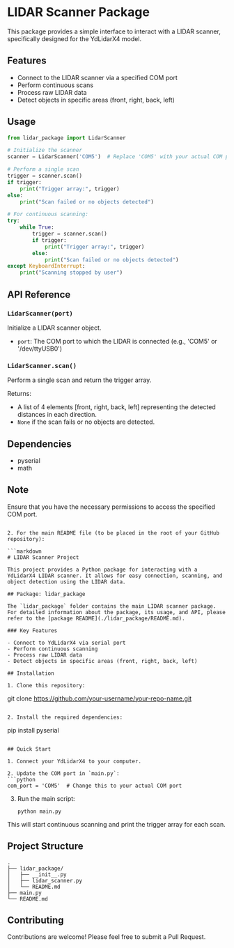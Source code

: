 # LIDAR Scanner Package

This package provides a simple interface to interact with a LIDAR scanner, specifically designed for the YdLidarX4 model.

## Features

- Connect to the LIDAR scanner via a specified COM port
- Perform continuous scans
- Process raw LIDAR data
- Detect objects in specific areas (front, right, back, left)

## Usage

```python
from lidar_package import LidarScanner

# Initialize the scanner
scanner = LidarScanner('COM5')  # Replace 'COM5' with your actual COM port

# Perform a single scan
trigger = scanner.scan()
if trigger:
    print("Trigger array:", trigger)
else:
    print("Scan failed or no objects detected")

# For continuous scanning:
try:
    while True:
        trigger = scanner.scan()
        if trigger:
            print("Trigger array:", trigger)
        else:
            print("Scan failed or no objects detected")
except KeyboardInterrupt:
    print("Scanning stopped by user")
```

## API Reference

### `LidarScanner(port)`

Initialize a LIDAR scanner object.

- `port`: The COM port to which the LIDAR is connected (e.g., 'COM5' or '/dev/ttyUSB0')

### `LidarScanner.scan()`

Perform a single scan and return the trigger array.

Returns:
- A list of 4 elements [front, right, back, left] representing the detected distances in each direction.
- `None` if the scan fails or no objects are detected.

## Dependencies

- pyserial
- math

## Note

Ensure that you have the necessary permissions to access the specified COM port.
```

2. For the main README file (to be placed in the root of your GitHub repository):

```markdown
# LIDAR Scanner Project

This project provides a Python package for interacting with a YdLidarX4 LIDAR scanner. It allows for easy connection, scanning, and object detection using the LIDAR data.

## Package: lidar_package

The `lidar_package` folder contains the main LIDAR scanner package. For detailed information about the package, its usage, and API, please refer to the [package README](./lidar_package/README.md).

### Key Features

- Connect to YdLidarX4 via serial port
- Perform continuous scanning
- Process raw LIDAR data
- Detect objects in specific areas (front, right, back, left)

## Installation

1. Clone this repository:
   ```
   git clone https://github.com/your-username/your-repo-name.git
   ```

2. Install the required dependencies:
   ```
   pip install pyserial
   ```

## Quick Start

1. Connect your YdLidarX4 to your computer.

2. Update the COM port in `main.py`:
   ```python
   com_port = 'COM5'  # Change this to your actual COM port
   ```

3. Run the main script:
   ```
   python main.py
   ```

This will start continuous scanning and print the trigger array for each scan.

## Project Structure

```
.
├── lidar_package/
│   ├── __init__.py
│   ├── lidar_scanner.py
│   └── README.md
├── main.py
└── README.md
```

## Contributing

Contributions are welcome! Please feel free to submit a Pull Request.
